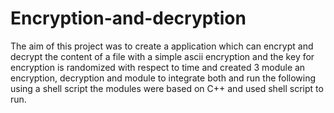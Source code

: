 # Encryption-and-decryption
The aim of this project was to create a application which can encrypt and decrypt the content of a file with a simple
ascii encryption and the key for encryption is randomized with respect to time and created 3 module an
encryption, decryption and module to integrate both and run the following using a shell script the modules were
based on C++ and used shell script to run.
